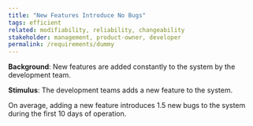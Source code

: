 ```yaml
---
title: "New Features Introduce No Bugs"
tags: efficient
related: modifiability, reliability, changeability
stakeholder: management, product-owner, developer
permalink: /requirements/dummy
---
```


<div class="quality-requirement" markdown="1">

**Background**: New features are added constantly to the system by the development team.

**Stimulus**: The development teams adds a new feature to the system.

On average, adding a new feature introduces 1.5 new bugs to the system during the first 10 days of operation.


</div><br>




